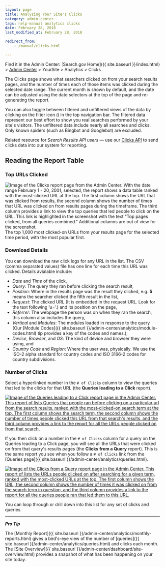 ```yaml
---
layout: page
title: Analyzing Your Site's Clicks
category: admin-center
tags: help-manual analytics clicks
date: February 28, 2018
last_modified_at: February 28, 2018

redirect_from:
    - /manual/clicks.html

---
```


Find it in the Admin Center: [Search.gov Home]({{ site.baseurl }}/index.html) > [Admin Center](https://search.usa.gov/sites/) > YourSite > Analytics > Clicks

The Clicks page shows what searchers clicked on from your search results pages, and the number of times each of those items was clicked during the selected date range. The current month is shown by default, and the date can be adjusted using the date selectors at the top of the page and re-generating the report.

You can also toggle between filtered and unfiltered views of the data by clicking on the filter icon (<i class="icon-filter"></i>) in the top navigation bar. The filtered data represent our best effort to show you real searches performed by your site's visitors. The unfiltered data include nearly all searches and clicks. Only known spiders (such as Bingbot and Googlebot) are excluded.

Related resource for *Search Results API users* &mdash; use our [Clicks API](https://open.gsa.gov/api/searchgov-clicks/) to send clicks data into our system for reporting.

## Reading the Report Table

### Top URLs Clicked

<a href="{{ site.url }}/assets/img/site/Analytics_Clicks_800.png" target="_blank"><img style="float: right;" src="{{ site.url }}/assets/img/site/Analytics_Clicks_800.png" alt="Image of the Clicks report page from the Admin Center. With the date range February 1 - 20, 2001, selected, the report shows a data table ranked with the most-clicked URL at the top. The first column shows the URL that was clicked from results, the second column shows the number of times that URL was clicked on from results pages during the timeframe. The third column provides a link to view the top queries that led people to click on the URL. This link is highlighted in the screenshot with the text &quot;Top pages clicked, from all queries combined.&quot; Additional columns are out of view for the screenshot."></a>The top 1,000 most clicked-on URLs from your results page for the selected time period, with the most popular first. 

### Download Details

You can download the raw click logs for any URL in the list. The CSV (comma separated values) file has one line for each time this URL was clicked. Details avialable include:

* *Date* and *Time* of the click,
* *Query*: The query they ran before clicking the search result,
* *Position*: Where in the results page was the result they clicked, e.g. **5** means the searcher clicked the fifth result in the list,
* *Request*: The clicked URL (It is embedded in the request URL. Look for the text following ‘u=’.) and its position on the page, 
* *Referrer*: The webpage the person was on when they ran the search, this column also includes the query, 
* *Vertical* and *Modules*: The modules loaded in response to the query (Our [Module Codes]({{ site.baseurl }}/admin-center/analytics/module-codes.html) tip provides a key of the codes and names.),
* *Device*, *Browser*, and *OS*: The kind of device and browser they were using, and
* *Country Code* and *Region*: Where the user was, physically. We use the ISO-2 alpha standard for country codes and ISO 3166-2 codes for country subdivisions.
 
### Number of Clicks

Select a hyperlinked number in the `# of Clicks` column to view the queries that led to the clicks for that URL (the **Queries leading to a Click** report).

<a href="{{ site.url }}/assets/img/site/ClicksQueries_800.png" target="_blank"><img src="{{ site.url }}/assets/img/site/ClicksQueries_800.png" alt="Image of the Queries leading to a Click report page in the Admin Center. This report of lists Queries that people ran before clicking on a particular url from the search results, ranked with the most-clicked-on search term at the top. The first column shows the search term, the second column shows the number of times people clicked this URL from that search's results, and the third column provides a link to the report for all the URLs people clicked on from that search."></a>

If you then click on a number in the `# of Clicks` column for a query on the Queries leading to a Click page, you will see all the URLs that were clicked on from that query's results pages (the **Clicks from a Query** report). This is the same report you see when you follow a `# of Clicks` link from the [Queries page]({{ site.baseurl }}/admin-center/analytics/queries.html).

<a href="{{ site.baseurl}}/assets/img/site/ClicksfromQuery_800.png" target="_blank"><img src="{{ site.url }}/assets/img/site/ClicksfromQuery_800.png" alt="Image of the Clicks from a Query report page in the Admin Center. This report of lists the URLs people clicked on after searching for a given term, ranked with the most-clicked URLs at the top. The first column shows the URL, the second column shows the number of times it was clicked on from the search term in question, and the third column provides a link to the report for all the queries people ran that led them to this URL."></a>

You can loop through or drill down into this list for any set of clicks and queries.

---

***Pro Tip*** 

The [Monthly Report]({{ site.baseurl }}/admin-center/analytics/monthly-reports.html) gives a bird's-eye view of the number of [queries]({{ site.baseurl }}/admin-center/analytics/queries.html) and clicks each month. The [Site Overview]({{ site.baseurl }}/admin-center/dashboard/site-overview.html) provides a snapshot of what has been happening on your site today.
